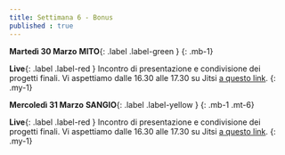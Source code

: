 ```yaml
---
title: Settimana 6 - Bonus
published : true
---
```


**Martedì 30 Marzo** **MITO**{: .label .label-green } 
{: .mb-1}

**Live**{: .label .label-red } Incontro di presentazione e condivisione dei progetti finali. Vi aspettiamo dalle 16.30 alle 17.30 su Jitsi [a questo link](https://meet.jit.si/MITO_Doors_Plenaria).
{: .my-1}



**Mercoledì 31 Marzo** **SANGIO**{: .label .label-yellow }
{: .mb-1 .mt-6}

**Live**{: .label .label-red } Incontro di presentazione e condivisione dei progetti finali. Vi aspettiamo dalle 16.30 alle 17.30 su Jitsi [a questo link](https://meet.jit.si/SANGIO_Doors_Plenaria).
{: .my-1}